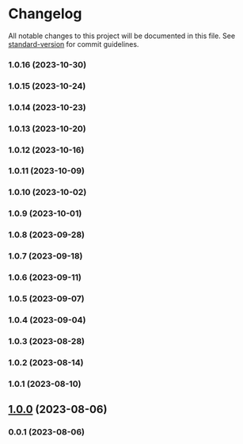 # Changelog

All notable changes to this project will be documented in this file. See [standard-version](https://github.com/conventional-changelog/standard-version) for commit guidelines.

### 1.0.16 (2023-10-30)

### 1.0.15 (2023-10-24)

### 1.0.14 (2023-10-23)

### 1.0.13 (2023-10-20)

### 1.0.12 (2023-10-16)

### 1.0.11 (2023-10-09)

### 1.0.10 (2023-10-02)

### 1.0.9 (2023-10-01)

### 1.0.8 (2023-09-28)

### 1.0.7 (2023-09-18)

### 1.0.6 (2023-09-11)

### 1.0.5 (2023-09-07)

### 1.0.4 (2023-09-04)

### 1.0.3 (2023-08-28)

### 1.0.2 (2023-08-14)

### 1.0.1 (2023-08-10)

## [1.0.0](https://github.com/Kikobeats/top-crawler-agents/compare/v0.0.1...v1.0.0) (2023-08-06)

### 0.0.1 (2023-08-06)
